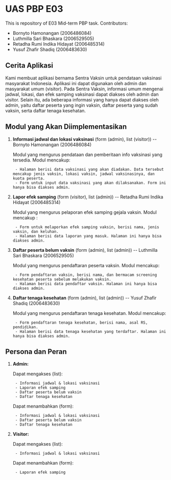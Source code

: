 # UAS PBP E03

This is repository of E03 Mid-term PBP task.
Contributors:
- Bornyto Hamonangan (2006486084)
- Luthmilla Sari Bhaskara (2006529505)
- Retadha Rumi Indika Hidayat (2006485314)
- Yusuf Zhafir Shadiq (2006483630)

## Cerita Aplikasi

Kami membuat aplikasi bernama Sentra Vaksin untuk pendataan vaksinasi masyarakat Indonesia. Aplikasi ini dapat digunakan oleh admin dan masyarakat umum (visitor). Pada Sentra Vaksin, informasi umum mengenai jadwal, lokasi, dan efek samping vaksinasi dapat diakses oleh admin dan visitor. Selain itu, ada beberapa informasi yang hanya dapat diakses oleh admin, yaitu daftar peserta yang ingin vaksin, daftar peserta yang sudah vaksin, serta daftar tenaga kesehatan.

## Modul yang Akan Diimplementasikan

1. **Informasi jadwal dan lokasi vaksinasi** (form (admin), list (visitor)) -- Bornyto Hamonangan (2006486084)

    Modul yang mengurus pendataan dan pemberitaan info vaksinasi yang tersedia. Modul mencakup:

        - Halaman berisi data vaksinasi yang akan diadakan. Data tersebut mencakup jenis vaksin, lokasi vaksin, jadwal vaksinasinya, dan kuota peserta.
        - Form untuk input data vaksinasi yang akan dilaksanakan. Form ini hanya bisa diakses admin.

2. **Lapor efek samping** (form (visitor), list (admin)) -- Retadha Rumi Indika Hidayat (2006485314)

    Modul yang mengurus pelaporan efek samping gejala vaksin. Modul mencakup :

        - Form untuk melaporkan efek samping vaksin, berisi nama, jenis vaksin, dan keluhan.
        - Halaman berisi data laporan yang masuk. Halaman ini hanya bisa diakses admin.

3. **Daftar peserta belum vaksin** (form (admin), list (admin)) -- Luthmilla Sari Bhaskara (2006529505)

    Modul yang mengurus pendaftaran peserta vaksin. Modul mencakup:

        - Form pendaftaran vaksin, berisi nama, dan bermacam screening kesehatan peserta sebelum melakukan vaksin.
        - Halaman berisi data pendaftar vaksin. Halaman ini hanya bisa diakses admin.

4. **Daftar tenaga kesehatan** (form (admin), list (admin)) -- Yusuf Zhafir Shadiq (2006483630)

    Modul yang mengurus pendaftaran tenaga kesehatan. Modul mencakup: 

        - Form pendaftaran tenaga kesehatan, berisi nama, asal RS, pendidikan.
        - Halaman berisi data tenaga kesehatan yang terdaftar. Halaman ini hanya bisa diakses admin.

## Persona dan Peran

1. **Admin:**

    Dapat mengakses (list):

        - Informasi jadwal & lokasi vaksinasi
        - Laporan efek samping
        - Daftar peserta belum vaksin
        - Daftar tenaga kesehatan

    Dapat menambahkan (form):

        - Informasi jadwal & lokasi vaksinasi
        - Daftar peserta belum vaksin
        - Daftar tenaga kesehatan

2. **Visitor:**

    Dapat mengakses (list):

        - Informasi jadwal & lokasi vaksinasi

    Dapat menambahkan (form):
    
        - Laporan efek samping
